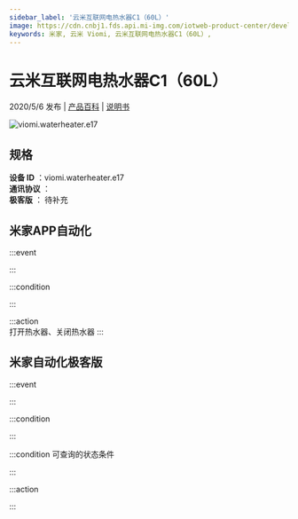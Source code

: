 ```yaml
---
sidebar_label: '云米互联网电热水器C1（60L）'
image: https://cdn.cnbj1.fds.api.mi-img.com/iotweb-product-center/developer_1589946016404vInM0peh.png?GalaxyAccessKeyId=AKVGLQWBOVIRQ3XLEW&Expires=9223372036854775807&Signature=8WrWmXe/0I8E2WMBJV96BMl/RdY=
keywords: 米家, 云米 Viomi, 云米互联网电热水器C1（60L）, 
---
```

# 云米互联网电热水器C1（60L）

2020/5/6 发布 | [产品百科](https://home.mi.com/webapp/content/baike/product/index.html?model=viomi.waterheater.e17/) | [说明书](https://home.mi.com/views/introduction.html?model=viomi.waterheater.e17&region=cn)

![viomi.waterheater.e17](https://cdn.cnbj1.fds.api.mi-img.com/iotweb-product-center/developer_1589946016404vInM0peh.png?GalaxyAccessKeyId=AKVGLQWBOVIRQ3XLEW&Expires=9223372036854775807&Signature=8WrWmXe/0I8E2WMBJV96BMl/RdY=)

## 规格  
> 
**设备 ID** ：viomi.waterheater.e17  
**通讯协议** ：  
**极客版**  ： 待补充 


## 米家APP自动化  

:::event  

:::

:::condition  

:::

:::action   
打开热水器、关闭热水器
:::

## 米家自动化极客版  

:::event  

:::

:::condition  

:::

:::condition 可查询的状态条件  

:::

:::action  

:::

        
